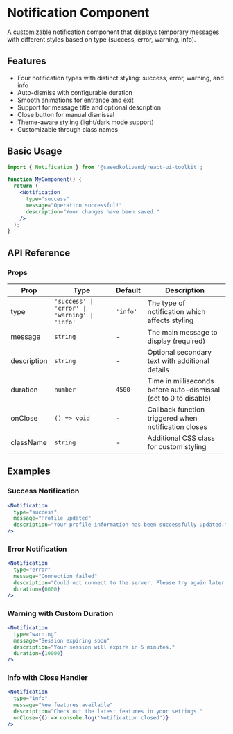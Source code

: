 # Notification Component

A customizable notification component that displays temporary messages with different styles based on type (success, error, warning, info).

## Features

- Four notification types with distinct styling: success, error, warning, and info
- Auto-dismiss with configurable duration
- Smooth animations for entrance and exit
- Support for message title and optional description
- Close button for manual dismissal
- Theme-aware styling (light/dark mode support)
- Customizable through class names

## Basic Usage

```jsx
import { Notification } from '@saeedkolivand/react-ui-toolkit';

function MyComponent() {
  return (
    <Notification 
      type="success"
      message="Operation successful!"
      description="Your changes have been saved."
    />
  );
}
```

## API Reference

### Props

| Prop | Type | Default | Description |
|------|------|---------|-------------|
| type | `'success' \| 'error' \| 'warning' \| 'info'` | `'info'` | The type of notification which affects styling |
| message | `string` | - | The main message to display (required) |
| description | `string` | - | Optional secondary text with additional details |
| duration | `number` | `4500` | Time in milliseconds before auto-dismissal (set to 0 to disable) |
| onClose | `() => void` | - | Callback function triggered when notification closes |
| className | `string` | - | Additional CSS class for custom styling |

## Examples

### Success Notification

```jsx
<Notification
  type="success"
  message="Profile updated"
  description="Your profile information has been successfully updated."
/>
```

### Error Notification

```jsx
<Notification
  type="error"
  message="Connection failed"
  description="Could not connect to the server. Please try again later."
  duration={6000}
/>
```

### Warning with Custom Duration

```jsx
<Notification
  type="warning"
  message="Session expiring soon"
  description="Your session will expire in 5 minutes."
  duration={10000}
/>
```

### Info with Close Handler

```jsx
<Notification
  type="info"
  message="New features available"
  description="Check out the latest features in your settings."
  onClose={() => console.log('Notification closed')}
/>
```
